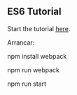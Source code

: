 ## ES6 Tutorial

Start the tutorial [here](http://ccoenraets.github.io/es6-tutorial).

Arrancar:

npm install webpack

npm run webpack

npm run start
